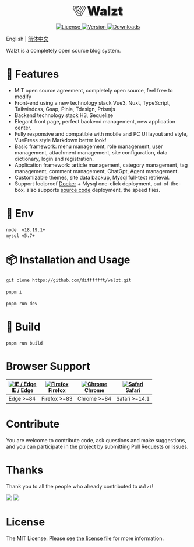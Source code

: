 <p align="center">
  <a href="https://github.com/difffffft/walzt.git/" target="_blank">
    <img alt="TDesign Logo" height="26" src="./public/favicon.svg">
    <span style="font-size:34px;font-weight:900;">Walzt</span>
  </a>
</p>

<p align="center">
  <a href="#">
    <img src="https://img.shields.io/npm/l/tdesign-vue-next.svg?sanitize=true" alt="License">
  </a>
  <a href="#">
    <img src="https://img.shields.io/npm/v/tdesign-vue-next.svg?sanitize=true" alt="Version">
  </a>
  <a href="#">
    <img src="https://img.shields.io/npm/dm/tdesign-vue-next" alt="Downloads">
  </a>
</p>

English | [简体中文](./README-zh_CN.md)

Walzt is a completely open source blog system.

# 🎉 Features

- MIT open source agreement, completely open source, feel free to modify
- Front-end using a new technology stack Vue3, Nuxt, TypeScript, Tailwindcss, Gsap, Pinia, Tdesign, Prismjs
- Backend technology stack H3, Sequelize
- Elegant front page, perfect backend management, new application center.
- Fully responsive and compatible with mobile and PC UI layout and style, VuePress style Markdown better look!
- Basic framework: menu management, role management, user management, attachment management, site configuration, data dictionary, login and registration.
- Application framework: article management, category management, tag management, comment management, ChatGpt, Agent management.
- Customizable themes, site data backup, Mysql full-text retrieval.
- Support foolproof [Docker](./docs/deploy_docker.md) + Mysql one-click deployment, out-of-the-box, also supports [source code](./docs/deploy_source_code.md) deployment, the speed flies.

# 🧿 Env

```shell
node  v18.19.1+
mysql v5.7+
```

# 📦 Installation and Usage

```shell
git clone https://github.com/difffffft/walzt.git

pnpm i

pnpm run dev
```

# 🔨 Build

```shell
pnpm run build
```

# Browser Support

| [<img src="https://raw.githubusercontent.com/alrra/browser-logos/master/src/edge/edge_48x48.png" alt="IE / Edge" width="24px" height="24px" />](http://godban.github.io/browsers-support-badges/)</br> IE / Edge | [<img src="https://raw.githubusercontent.com/alrra/browser-logos/master/src/firefox/firefox_48x48.png" alt="Firefox" width="24px" height="24px" />](http://godban.github.io/browsers-support-badges/)</br>Firefox | [<img src="https://raw.githubusercontent.com/alrra/browser-logos/master/src/chrome/chrome_48x48.png" alt="Chrome" width="24px" height="24px" />](http://godban.github.io/browsers-support-badges/)</br>Chrome | [<img src="https://raw.githubusercontent.com/alrra/browser-logos/master/src/safari/safari_48x48.png" alt="Safari" width="24px" height="24px" />](http://godban.github.io/browsers-support-badges/)</br>Safari |
| ---------------------------------------------------------------------------------------------------------------------------------------------------------------------------------------------------------------- | ----------------------------------------------------------------------------------------------------------------------------------------------------------------------------------------------------------------- | ------------------------------------------------------------------------------------------------------------------------------------------------------------------------------------------------------------- | ------------------------------------------------------------------------------------------------------------------------------------------------------------------------------------------------------------- |
| Edge >=84                                                                                                                                                                                                        | Firefox >=83                                                                                                                                                                                                      | Chrome >=84                                                                                                                                                                                                   | Safari >=14.1                                                                                                                                                                                                 |


# Contribute

You are welcome to contribute code, ask questions and make suggestions, and you can participate in the project by submitting Pull Requests or Issues.

# Thanks

Thank you to all the people who already contributed to `Walzt`!

<a href="https://github.com/difffffft"><img src="https://avatars.githubusercontent.com/u/40122873?s=64&v=4" /></a>
<a href="https://github.com/Beaumon"><img src="https://avatars.githubusercontent.com/u/61904805?s=64&v=4" /></a>


# License

The MIT License. Please see [the license file](./LICENSE) for more information.